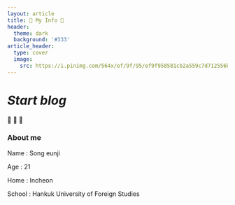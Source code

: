 ```yaml
---
layout: article
title: 🎠 My Info 🎠
header:
  theme: dark
  background: '#333'
article_header:
  type: cover
  image:
    src: https://i.pinimg.com/564x/ef/9f/95/ef9f958581cb2a559c7d712556bbb0c1.jpg
---
```


# *Start blog*
:ghost: :ghost: :ghost:

### About me  

Name : Song eunji  

Age : 21  

Home : Incheon  

School : Hankuk University of Foreign Studies 

